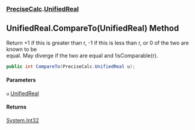 ### [PreciseCalc](PreciseCalc.md 'PreciseCalc').[UnifiedReal](PreciseCalc.UnifiedReal.md 'PreciseCalc.UnifiedReal')

## UnifiedReal.CompareTo(UnifiedReal) Method

Return +1 if this is greater than r, -1 if this is less than r, or 0 of the two are known to be  
equal. May diverge if the two are equal and !isComparable(r).

```csharp
public int CompareTo(PreciseCalc.UnifiedReal u);
```
#### Parameters

<a name='PreciseCalc.UnifiedReal.CompareTo(PreciseCalc.UnifiedReal).u'></a>

`u` [UnifiedReal](PreciseCalc.UnifiedReal.md 'PreciseCalc.UnifiedReal')

#### Returns
[System.Int32](https://docs.microsoft.com/en-us/dotnet/api/System.Int32 'System.Int32')